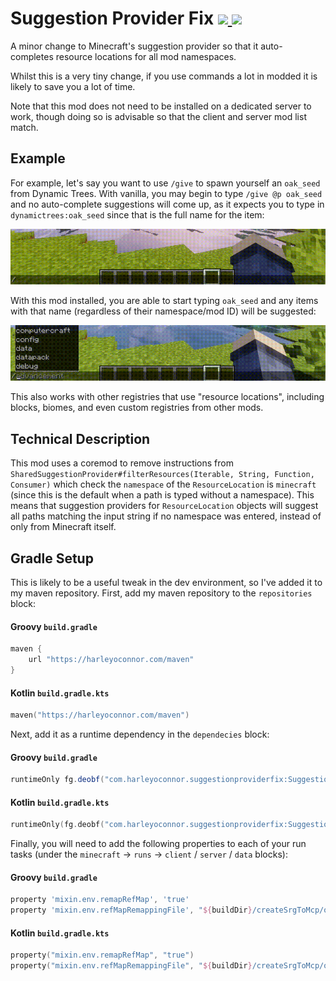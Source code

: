 # Suggestion Provider Fix [![](http://cf.way2muchnoise.eu/versions/suggestion-provider-fix.svg) ![](http://cf.way2muchnoise.eu/full_suggestion-provider-fix_downloads.svg)](https://www.curseforge.com/minecraft/mc-mods/suggestion-provider-fix/)
A minor change to Minecraft's suggestion provider so that it auto-completes resource locations for all mod namespaces. 

Whilst this is a very tiny change, if you use commands a lot in modded it is likely to save you a lot of time.

Note that this mod does not need to be installed on a dedicated server to work, though doing so is advisable so that the client and server mod list match. 

## Example
For example, let's say you want to use `/give` to spawn yourself an `oak_seed` from Dynamic Trees. With vanilla, you may begin to type `/give @p oak_seed` and no auto-complete suggestions will come up, as it expects you to type in `dynamictrees:oak_seed` since that is the full name for the item:

![](without.gif)

With this mod installed, you are able to start typing `oak_seed` and any items with that name (regardless of their namespace/mod ID) will be suggested:

![](with.gif)

This also works with other registries that use "resource locations", including blocks, biomes, and even custom registries from other mods. 

## Technical Description
This mod uses a coremod to remove instructions from `SharedSuggestionProvider#filterResources(Iterable, String, Function, Consumer)` which check the `namespace` of the `ResourceLocation` is `minecraft` (since this is the default when a path is typed without a namespace). This means that suggestion providers for `ResourceLocation` objects will suggest all paths matching the input string if no namespace was entered, instead of only from Minecraft itself.

## Gradle Setup
This is likely to be a useful tweak in the dev environment, so I've added it to my maven repository. First, add my maven repository to the `repositories` block:

#### Groovy `build.gradle`
```groovy
maven {
    url "https://harleyoconnor.com/maven"
}
```

#### Kotlin `build.gradle.kts`
```kotlin
maven("https://harleyoconnor.com/maven")
```

Next, add it as a runtime dependency in the `dependecies` block:

#### Groovy `build.gradle`
```groovy
runtimeOnly fg.deobf("com.harleyoconnor.suggestionproviderfix:SuggestionProviderFix:1.16.5-1.0.0")
```

#### Kotlin `build.gradle.kts`
```kotlin
runtimeOnly(fg.deobf("com.harleyoconnor.suggestionproviderfix:SuggestionProviderFix:1.16.5-1.0.0"))
```

Finally, you will need to add the following properties to each of your run tasks (under the `minecraft` -> `runs` -> `client` / `server` / `data` blocks):

#### Groovy `build.gradle`
```groovy
property 'mixin.env.remapRefMap', 'true'
property 'mixin.env.refMapRemappingFile', "${buildDir}/createSrgToMcp/output.srg"
```

#### Kotlin `build.gradle.kts`
```kotlin
property("mixin.env.remapRefMap", "true")
property("mixin.env.refMapRemappingFile", "${buildDir}/createSrgToMcp/output.srg")
```